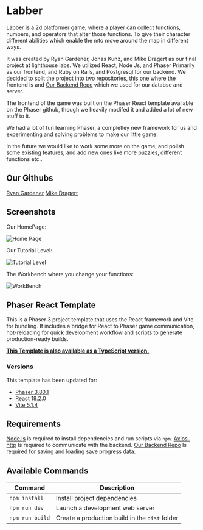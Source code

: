 # Labber

Labber is a 2d platformer game, where a player can collect functions, numbers, and operators that alter those functions. To give their character different abilities which enable the mto move around the map in different ways. 

It was created by Ryan Gardener, Jonas Kunz, and Mike Dragert as our final project at lighthouse labs. We utilized React, Node Js, and Phaser Primarily as our frontend, and Ruby on Rails, and Postgresql for our backend.
We decided to split the project into two repositories, this one where the frontend is and [Our Backend Repo](https://github.com/GardRyan/backend-phaser-game) which we used for our databse and server.

The frontend of the game was built on the Phaser React template available on the Phaser github, though we heavily modifed it and added a lot of new stuff to it.

We had a lot of fun learning Phaser, a completley new framework for us and experimenting and solving problems to make our little game.

In the future we would like to work some more on the game, and polish some existing features, and add new ones like more puzzles, different functions etc..

## Our Githubs

[Ryan Gardener](https://github.com/GardRyan)
[Mike Dragert](https://github.com/MikeDragert)

## Screenshots

Our HomePage:

![Home Page](https://github.com/Jonas-Kunz/Phaser-react-template/blob/main/docs/HomePage.png)

Our Tutorial Level:

![Tutorial Level](https://github.com/Jonas-Kunz/Phaser-react-template/blob/main/docs/TutorialLevel.png)

The Workbench where you change your functions:

![WorkBench](https://github.com/Jonas-Kunz/Phaser-react-template/blob/main/docs/Workbench22.png)


## Phaser React Template

This is a Phaser 3 project template that uses the React framework and Vite for bundling. It includes a bridge for React to Phaser game communication, hot-reloading for quick development workflow and scripts to generate production-ready builds.

**[This Template is also available as a TypeScript version.](https://github.com/phaserjs/template-react-ts)**

### Versions

This template has been updated for:

- [Phaser 3.80.1](https://github.com/phaserjs/phaser)
- [React 18.2.0](https://github.com/facebook/react)
- [Vite 5.1.4](https://github.com/vitejs/vite)


## Requirements

[Node.js](https://nodejs.org) is required to install dependencies and run scripts via `npm`.
[Axios-http](https://axios-http.com/docs/intro) Is required to communicate with the backend.
[Our Backend Repo](https://github.com/GardRyan/backend-phaser-game) Is required for saving and loading save progress data.

## Available Commands

| Command | Description |
|---------|-------------|
| `npm install` | Install project dependencies |
| `npm run dev` | Launch a development web server |
| `npm run build` | Create a production build in the `dist` folder |



